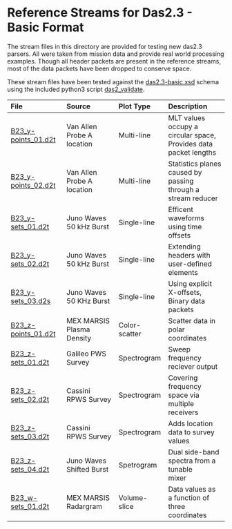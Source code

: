 # Reference Streams for Das2.3 - Basic Format

The stream files in this directory are provided for testing new das2.3 parsers.  All 
were taken from mission data and provide real world processing examples.  Though 
all header packets are present in the reference streams, most of the data packets
have been dropped to conserve space.

These stream files have been tested against the [das2.3-basic.xsd](../das2.3-basic.xsd)
schema using the included python3 script [das2_validate](../scripts/das2_validate).

| File                | Source                      | Plot Type  | Description    |
| :------------------ | :-------------------------- | :--------- | :------------- |
| [B23_y-points_01.d2t](B23_y-points_01.d2t) | Van Allen Probe A location | Multi-line    | MLT values occupy a circular space,<br>Provides data packet lengths |
| [B23_y-points_02.d2t](B23_y-points_02.d2t) | Van Allen Probe A location | Multi-line    | Statistics planes caused by passing<br> through a stream reducer |
| [B23_y-sets_01.d2t](B23_y-sets_01.d2t)     | Juno Waves 50 kHz Burst    | Single-line   | Efficent waveforms using time offsets |
| [B23_y-sets_02.d2t](B23_y-sets_02.d2t)     | Juno Waves 50 kHz Burst    | Single-line   | Extending headers with user-defined<br>elements |
| [B23_y-sets_03.d2s](B23_y-sets_03.d2t)     | Juno Waves 50 KHz Burst    | Single-line   | Using explicit X-offsets,<br>Binary data packets |
| [B23_z-points_01.d2t](B23_z-points_01.d2t) | MEX MARSIS Plasma Density  | Color-scatter | Scatter data in polar coordinates |
| [B23_z-sets_01.d2t](B23_z-sets_01.d2t)     | Galileo PWS Survey         | Spectrogram   | Sweep frequency reciever output |
| [B23_z-sets_02.d2t](B23_z-sets_02.d2t)     | Cassini RPWS Survey        | Spectrogram   | Covering frequency space via multiple<br>receivers |
| [B23_z-sets_03.d2t](B23_z-sets_03.d2t)     | Cassini RPWS Survey        | Spectrogram   | Adds location data to survey values |
| [B23_z-sets_04.d2t](B23_z-sets_04.d2t)     | Juno Waves Shifted Burst   | Spetrogram    | Dual side-band spectra from a tunable<br> mixer |
| [B23_w-sets_01.d2t](B23_w-sets_01.d2t)     | MEX MARSIS Radargram       | Volume-slice  | Data values as a function of three<br>coordinates |
